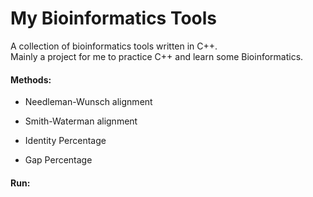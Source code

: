# My Bioinformatics Tools

A collection of bioinformatics tools written in C++.  
Mainly a project for me to practice C++ and learn some Bioinformatics.

#### Methods:
- Needleman-Wunsch alignment
- Smith-Waterman alignment

- Identity Percentage
- Gap Percentage



#### Run:

